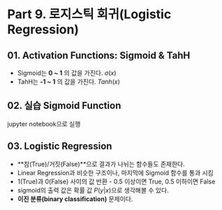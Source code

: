 # Part 9. 로지스틱 회귀(Logistic Regression)



## 01. Activation Functions: Sigmoid & TahH

- Sigmoid는 **0 ~ 1** 의 값을 가진다.  $\sigma(x)$
- TahH는 **-1 ~ 1** 의 값을 가진다.   $Tanh(x)$



## 02. 실습 Sigmoid Function

jupyter notebook으로 실행



## 03. Logistic Regression

- **참(True)/거짓(False)**으로 결과가 나뉘는 함수들도 존재한다.
- Linear Regression과 비슷한 구조이나, 마지막에 Sigmoid 함수를 통과 시킴
- 1(True)과 0(False) 사이의 값 반환 - 0.5 이상이면 True, 0.5 이하이면 False
- sigmoid의 출력 값은 확률 값 $P(y|x)$으로 생각해볼 수 있다.
- **이진 분류(binary classification)** 문제이다.

